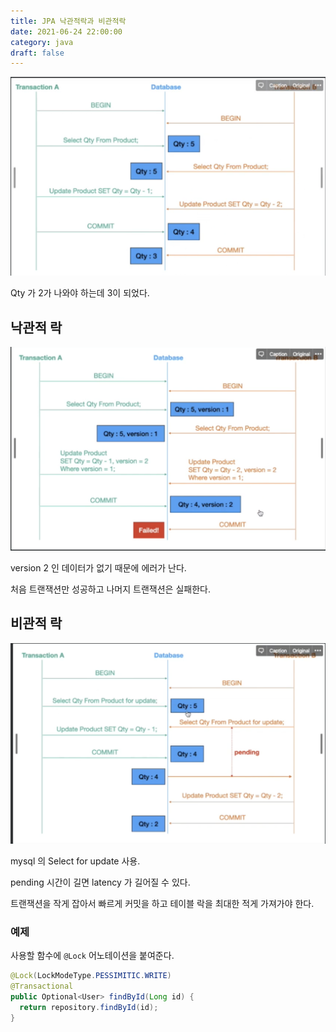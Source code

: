 ```yaml
---
title: JPA 낙관적락과 비관적락
date: 2021-06-24 22:00:00
category: java
draft: false
---
```


![](./images/jpa_lock1.png)

Qty 가 2가 나와야 하는데 3이 되었다.

## 낙관적 락

![](./images/jpa_lock2.png)

version 2 인 데이터가 없기 때문에 에러가 난다.

처음 트랜잭션만 성공하고 나머지 트랜잭션은 실패한다.

## 비관적 락

![](./images/jpa_lock3.png)

mysql 의 Select for update 사용.

pending 시간이 길면 latency 가 길어질 수 있다.

트랜잭션을 작게 잡아서 빠르게 커밋을 하고 테이블 락을 최대한 적게 가져가야 한다.

### 예제

사용할 함수에 `@Lock` 어노테이션을 붙여준다.

```java
@Lock(LockModeType.PESSIMITIC.WRITE)
@Transactional
public Optional<User> findById(Long id) {
  return repository.findById(id);
}
```
